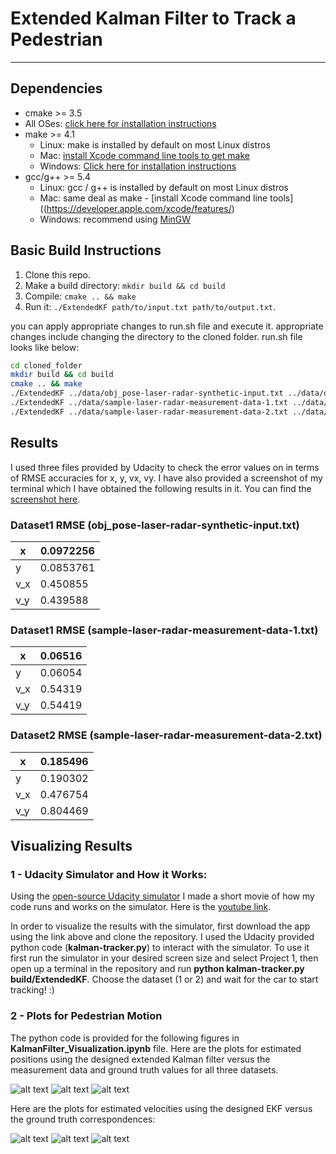 # Extended Kalman Filter to Track a Pedestrian
---
[//]: # (Image References)
[image1]: ./Figures/Datasetobj_pose-laser-radar-synthetic-output.txt.jpg "Dataset1"
[image2]: ./Figures/Datasetsample-laser-radar-measurement-data-1-output.txt.jpg "Dataset2"
[image3]: ./Figures/Datasetsample-laser-radar-measurement-data-2-output.txt.jpg "Dataset3"
[image4]: ./Figures/Velocity_Datasetobj_pose-laser-radar-synthetic-output.txt.jpg "Velocity_Dataset1"
[image5]: ./Figures/Velocity_Datasetsample-laser-radar-measurement-data-1-output.txt.jpg "Velocity_Dataset2"
[image6]: ./Figures/Velocity_Datasetsample-laser-radar-measurement-data-2-output.txt.jpg "Velocity_Dataset3"

## Dependencies

* cmake >= 3.5
 * All OSes: [click here for installation instructions](https://cmake.org/install/)
* make >= 4.1
  * Linux: make is installed by default on most Linux distros
  * Mac: [install Xcode command line tools to get make](https://developer.apple.com/xcode/features/)
  * Windows: [Click here for installation instructions](http://gnuwin32.sourceforge.net/packages/make.htm)
* gcc/g++ >= 5.4
  * Linux: gcc / g++ is installed by default on most Linux distros
  * Mac: same deal as make - [install Xcode command line tools]((https://developer.apple.com/xcode/features/)
  * Windows: recommend using [MinGW](http://www.mingw.org/)

## Basic Build Instructions

1. Clone this repo.
2. Make a build directory: `mkdir build && cd build`
3. Compile: `cmake .. && make`
4. Run it: `./ExtendedKF path/to/input.txt path/to/output.txt`.

you can apply appropriate changes to run.sh file and execute it. appropriate changes include changing the directory to the cloned folder. run.sh file looks like below:
```bash
cd cloned_folder
mkdir build && cd build
cmake .. && make
./ExtendedKF ../data/obj_pose-laser-radar-synthetic-input.txt ../data/obj_pose-laser-radar-synthetic-output.txt
./ExtendedKF ../data/sample-laser-radar-measurement-data-1.txt ../data/sample-laser-radar-measurement-data-1-output.txt
./ExtendedKF ../data/sample-laser-radar-measurement-data-2.txt ../data/sample-laser-radar-measurement-data-2-output.txt
```

## Results
I used three files provided by Udacity to check the error values on in terms of RMSE accuracies for x, y, vx, vy. I have also provided a screenshot of my terminal which I have obtained the following results in it. You can find the [screenshot here](https://github.com/SaynaEbrahimi/Udacity-Self-Driving-Car-NanoDegree-Term2-Sensor-Fusion-Localization-and-Control/blob/master/Projects/P1_ExtendedKalmanFilter/Figures/Outputs_Screenshot.png).

### Dataset1 RMSE (obj_pose-laser-radar-synthetic-input.txt)
| x   |   0.0972256|
|-----|-----------|
| y   |   0.0853761|
| v_x |   0.450855|
| v_y |   0.439588|


### Dataset1 RMSE (sample-laser-radar-measurement-data-1.txt)
| x   | 0.06516   |
|-----|-----------|
| y   | 0.06054   |
| v_x | 0.54319   |
| v_y | 0.54419   |

### Dataset2 RMSE (sample-laser-radar-measurement-data-2.txt)
| x   | 0.185496|
|-----|----------|
| y   | 0.190302|
| v_x | 0.476754 |
| v_y | 0.804469 |

## Visualizing Results


### 1 - Udacity Simulator and How it Works:
Using the [open-source Udacity simulator](https://github.com/udacity/self-driving-car-sim/releases/) I made a short movie of how my code runs and works on the simulator. Here is the [youtube link](https://youtu.be/ZeU0wolYa1U).

In order to visualize the results with the simulator, first download the app using the link above and clone the repository. I used the Udacity provided python code (**kalman-tracker.py**) to interact with the simulator. To use it first run the simulator in your desired screen size and select Project 1, then open up a terminal in the repository and run **python kalman-tracker.py build/ExtendedKF**. Choose the dataset (1 or 2) and wait for the car to start tracking! :)


### 2 - Plots for Pedestrian Motion
The python code is provided for the following figures in **KalmanFilter_Visualization.ipynb** file.
Here are the plots for estimated positions using the designed extended Kalman filter versus the measurement data and ground truth values for all three datasets.

![alt text][image1]
![alt text][image2]
![alt text][image3]

Here are the plots for estimated velocities using the designed EKF versus the ground truth correspondences:

![alt text][image4]
![alt text][image5]
![alt text][image6]
